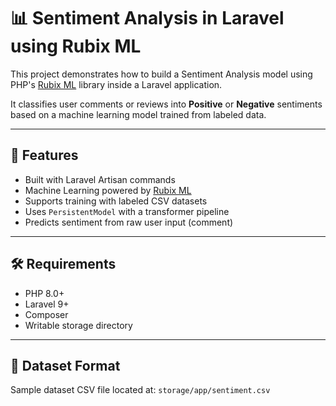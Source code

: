 # 📊 Sentiment Analysis in Laravel using Rubix ML

This project demonstrates how to build a Sentiment Analysis model using PHP's [Rubix ML](https://rubixml.com) library inside a Laravel application.

It classifies user comments or reviews into **Positive** or **Negative** sentiments based on a machine learning model trained from labeled data.

---

## 🚀 Features

- Built with Laravel Artisan commands
- Machine Learning powered by [Rubix ML](https://rubixml.com)
- Supports training with labeled CSV datasets
- Uses `PersistentModel` with a transformer pipeline
- Predicts sentiment from raw user input (comment)

---

## 🛠️ Requirements

- PHP 8.0+
- Laravel 9+
- Composer
- Writable storage directory

---

## 📁 Dataset Format

Sample dataset CSV file located at: `storage/app/sentiment.csv`

